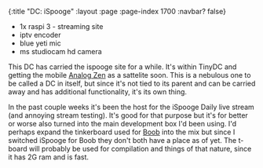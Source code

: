 {:title "DC: iSpooge"
 :layout :page
 :page-index 1700
 :navbar? false}
 
 
* 1x raspi 3 - streaming site
* iptv encoder
* blue yeti mic
* ms studiocam hd camera


This DC has carried the ispooge site for a while. It's within TinyDC and getting
the mobile [Analog Zen](/dc-analogzen.html) as a sattelite soon. This is a nebulous
one to be called a DC in itself, but since it's not tied to its parent and can
be carried away and has additional functionality, it's its own thing.

In the past couple weeks it's been the host for the iSpooge Daily live stream
(and annoying stream testing). It's good for that purpose but it's for better or
worse also turned into the main development box I'd been using. I'd perhaps expand
the tinkerboard used for [Boob](/dc-boob.html) into the mix but since I switched 
iSpooge for Boob they don't both have a place as of yet. The t-board will probably
be used for compilation and things of that nature, since it has 2G ram and is fast.
